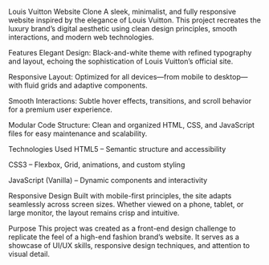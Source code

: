  Louis Vuitton Website Clone
A sleek, minimalist, and fully responsive website inspired by the elegance of Louis Vuitton. This project recreates the luxury brand’s digital aesthetic using clean design principles, smooth interactions, and modern web technologies.

 Features
Elegant Design: Black-and-white theme with refined typography and layout, echoing the sophistication of Louis Vuitton’s official site.

Responsive Layout: Optimized for all devices—from mobile to desktop—with fluid grids and adaptive components.

Smooth Interactions: Subtle hover effects, transitions, and scroll behavior for a premium user experience.

Modular Code Structure: Clean and organized HTML, CSS, and JavaScript files for easy maintenance and scalability.

Technologies Used
HTML5 – Semantic structure and accessibility

CSS3 – Flexbox, Grid, animations, and custom styling

JavaScript (Vanilla) – Dynamic components and interactivity

 Responsive Design
Built with mobile-first principles, the site adapts seamlessly across screen sizes. Whether viewed on a phone, tablet, or large monitor, the layout remains crisp and intuitive.

 Purpose
This project was created as a front-end design challenge to replicate the feel of a high-end fashion brand’s website. It serves as a showcase of UI/UX skills, responsive design techniques, and attention to visual detail.
